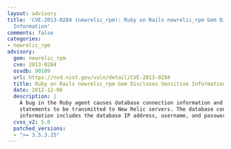 ```yaml
---
layout: advisory
title: 'CVE-2013-0284 (newrelic_rpm): Ruby on Rails newrelic_rpm Gem Discloses Sensitive
  Information'
comments: false
categories:
- newrelic_rpm
advisory:
  gem: newrelic_rpm
  cve: 2013-0284
  osvdb: 90189
  url: https://nvd.nist.gov/vuln/detail/CVE-2013-0284
  title: Ruby on Rails newrelic_rpm Gem Discloses Sensitive Information
  date: 2012-12-06
  description: |
    A bug in the Ruby agent causes database connection information and raw SQL
    statements to be transmitted to New Relic servers. The database connection
    information includes the database IP address, username, and password
  cvss_v2: 5.0
  patched_versions:
  - ">= 3.5.3.25"
---
```

